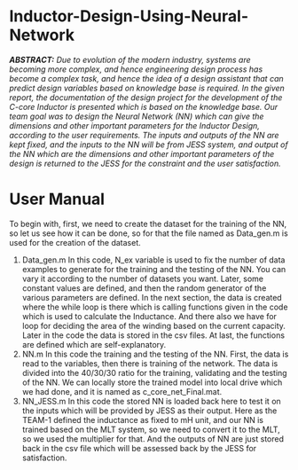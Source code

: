 # Inductor-Design-Using-Neural-Network
_**ABSTRACT:** Due to evolution of the modern industry, systems are becoming more complex, and hence engineering design process has become a complex task, and hence the idea of a design assistant that can predict design variables based on knowledge base is required. In the given report, the documentation of the design project for the development of the C-core Inductor is presented which is based on the knowledge base. Our team goal was to design the Neural Network (NN) which can give the dimensions and other important parameters for the Inductor Design, according to the user requirements. The inputs and outputs of the NN are kept fixed, and the inputs to the NN will be from JESS system, and output of the NN which are the dimensions and other important parameters of the design is returned to the JESS for the constraint and the user satisfaction._

# User Manual
To begin with, first, we need to create the dataset for the training of the NN, so let us see how it can be done, so for that the file named as Data_gen.m is used for the creation of the dataset.
1) Data_gen.m
In this code, N_ex variable is used to fix the number of data examples to generate for the training and the testing of the NN. You can vary it according to the number of datasets you want. Later, some constant values are defined, and then the random generator of the various parameters are defined. In the next section, the data is created where the while loop is there which is calling functions given in the code which is used to calculate the Inductance. And there also we have for loop for deciding the area of the winding based on the current capacity. Later in the code the data is stored in the csv files. At last, the functions are defined which are self-explanatory.
2) NN.m
In this code the training and the testing of the NN. First, the data is read to the variables, then there is training of the network. The data is divided into the 40/30/30 ratio for the training, validating and the testing of the NN. We can locally store the trained model into local drive which we had done, and it is named as c_core_net_Final.mat.
3) NN_JESS.m
In this code the stored NN is loaded back here to test it on the inputs which will be provided by JESS as their output. Here as the TEAM-1 defined the inductance as fixed to mH unit, and our NN is trained based on the MLT system, so we need to convert it to the MLT, so we used the multiplier for that. And the outputs of NN are just stored back in the csv file which will be assessed back by the JESS for satisfaction.
